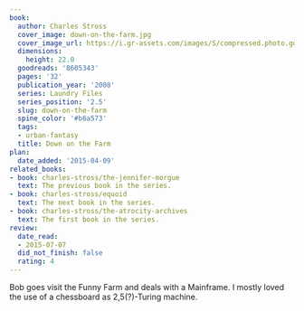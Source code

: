 ```yaml
---
book:
  author: Charles Stross
  cover_image: down-on-the-farm.jpg
  cover_image_url: https://i.gr-assets.com/images/S/compressed.photo.goodreads.com/books/1328341796l/8605343.jpg
  dimensions:
    height: 22.0
  goodreads: '8605343'
  pages: '32'
  publication_year: '2008'
  series: Laundry Files
  series_position: '2.5'
  slug: down-on-the-farm
  spine_color: '#b6a573'
  tags:
  - urban-fantasy
  title: Down on the Farm
plan:
  date_added: '2015-04-09'
related_books:
- book: charles-stross/the-jennifer-morgue
  text: The previous book in the series.
- book: charles-stross/equoid
  text: The next book in the series.
- book: charles-stross/the-atrocity-archives
  text: The first book in the series.
review:
  date_read:
  - 2015-07-07
  did_not_finish: false
  rating: 4
---
```


Bob goes visit the Funny Farm and deals with a Mainframe. I mostly loved the use of a chessboard as 2,5(?)-Turing machine.
